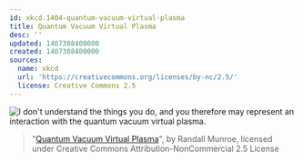```yaml
---
id: xkcd.1404-quantum-vacuum-virtual-plasma
title: Quantum Vacuum Virtual Plasma
desc: ''
updated: 1407308400000
created: 1407308400000
sources:
  name: xkcd
  url: 'https://creativecommons.org/licenses/by-nc/2.5/'
  license: Creative Commons 2.5
---
```

![I don't understand the things you do, and you therefore may represent an interaction with the quantum vacuum virtual plasma.](https://imgs.xkcd.com/comics/quantum_vacuum_virtual_plasma.png)
> "[Quantum Vacuum Virtual Plasma](https://xkcd.com/1404/)", by Randall Munroe, licensed under Creative Commons Attribution-NonCommercial 2.5 License

